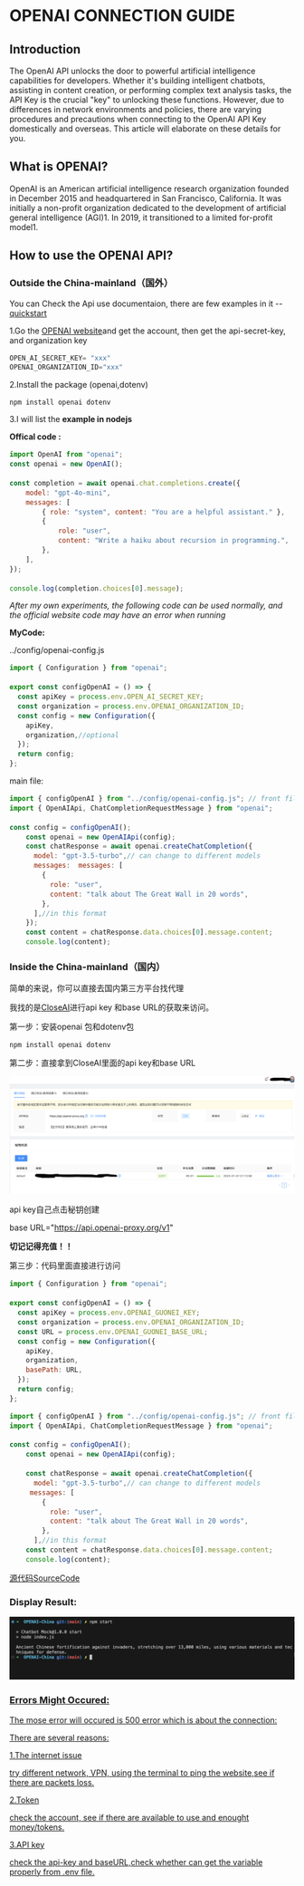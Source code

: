 # OPENAI CONNECTION GUIDE

## Introduction

The OpenAI API unlocks the door to powerful artificial intelligence capabilities for developers. Whether it's building intelligent chatbots, assisting in content creation, or performing complex text analysis tasks, the API Key is the crucial "key" to unlocking these functions. However, due to differences in network environments and policies, there are varying procedures and precautions when connecting to the OpenAI API Key domestically and overseas. This article will elaborate on these details for you.



## What is OPENAI?

OpenAI is an American artificial intelligence research organization founded in December 2015 and headquartered in San Francisco, California. It was initially a non-profit organization dedicated to the development of artificial general intelligence (AGI)1. In 2019, it transitioned to a limited for-profit model1. 



## How to use the OPENAI API?

### Outside the China-mainland（国外）

You can Check the Api use documentaion, there are few examples in it -- [quickstart](#https://platform.openai.com/docs/quickstart)

1.Go the [OPENAI website](https://platform.openai.com/apps)and get the account, then get the api-secret-key, and organization key

```javascript
OPEN_AI_SECRET_KEY= "xxx"
OPENAI_ORGANIZATION_ID="xxx"
```

2.Install the package (openai,dotenv)

```
npm install openai dotenv
```

3.I will list the **example in nodejs**

**Offical code :**

```javascript
import OpenAI from "openai";
const openai = new OpenAI();

const completion = await openai.chat.completions.create({
    model: "gpt-4o-mini",
    messages: [
        { role: "system", content: "You are a helpful assistant." },
        {
            role: "user",
            content: "Write a haiku about recursion in programming.",
        },
    ],
});

console.log(completion.choices[0].message);
```



*After my own experiments, the following code can be used normally, and the official website code may have an error when running*

**MyCode:**

../config/openai-config.js

```javascript
import { Configuration } from "openai";

export const configOpenAI = () => {
  const apiKey = process.env.OPEN_AI_SECRET_KEY;
  const organization = process.env.OPENAI_ORGANIZATION_ID;
  const config = new Configuration({
    apiKey,
    organization,//optional
  });
  return config;
};

```

main file:

```javascript
import { configOpenAI } from "../config/openai-config.js"; // front file 
import { OpenAIApi, ChatCompletionRequestMessage } from "openai";

const config = configOpenAI();
    const openai = new OpenAIApi(config);
    const chatResponse = await openai.createChatCompletion({
      model: "gpt-3.5-turbo",// can change to different models
      messages:  messages: [
        {
          role: "user",
          content: "talk about The Great Wall in 20 words",
        },
      ],//in this format
    });
    const content = chatResponse.data.choices[0].message.content;
    console.log(content);
```



### Inside the China-mainland（国内）

简单的来说，你可以直接去国内第三方平台找代理

我找的是[CloseAI](#https://platform.closeai-asia.com/developer/api/)进行api key 和base URL的获取来访问。



第一步：安装openai 包和dotenv包

```
npm install openai dotenv
```

第二步：直接拿到CloseAI里面的api key和base URL

<a href="https://petknowledge.com">     <img src="./CLOSEAI.png" alt="CLOSEAI"> </a>

api key自己点击秘钥创建

base URL="https://api.openai-proxy.org/v1"

**切记记得充值！！**



第三步：代码里面直接进行访问

```javascript
import { Configuration } from "openai";

export const configOpenAI = () => {
  const apiKey = process.env.OPENAI_GUONEI_KEY;
  const organization = process.env.OPENAI_ORGANIZATION_ID;
  const URL = process.env.OPENAI_GUONEI_BASE_URL;
  const config = new Configuration({
    apiKey,
    organization,
    basePath: URL,
  });
  return config;
};

```

```javascript
import { configOpenAI } from "../config/openai-config.js"; // front file
import { OpenAIApi, ChatCompletionRequestMessage } from "openai"; 

const config = configOpenAI();
    const openai = new OpenAIApi(config);

    const chatResponse = await openai.createChatCompletion({
      model: "gpt-3.5-turbo",// can change to different models
     messages: [
        {
          role: "user",
          content: "talk about The Great Wall in 20 words",
        },
      ],//in this format
    const content = chatResponse.data.choices[0].message.content;
    console.log(content);
```

[源代码SourceCode](#https://github.com/HAONANTAO/OPENAI-China)



### Display Result:

<a href="https://petknowledge.com">     <img src="./Result.png" alt="Result">



### Errors Might Occured:

The mose error will occured is 500 error which is about the connection:

There are several reasons:

1.The internet issue

try different network, VPN, using the terminal to ping the website,see if there are packets loss.



2.Token

check the account, see if there are available to use and enought money/tokens.



3.API key

check the api-key and baseURL,check whether can get the variable properly from .env file.